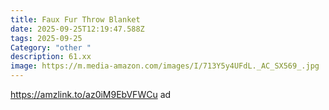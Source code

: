 ```yaml
---
title: Faux Fur Throw Blanket
date: 2025-09-25T12:19:47.588Z
tags: 2025-09-25
Category: "other "
description: 61.xx
image: https://m.media-amazon.com/images/I/713Y5y4UFdL._AC_SX569_.jpg
---
```

https://amzlink.to/az0iM9EbVFWCu  ad